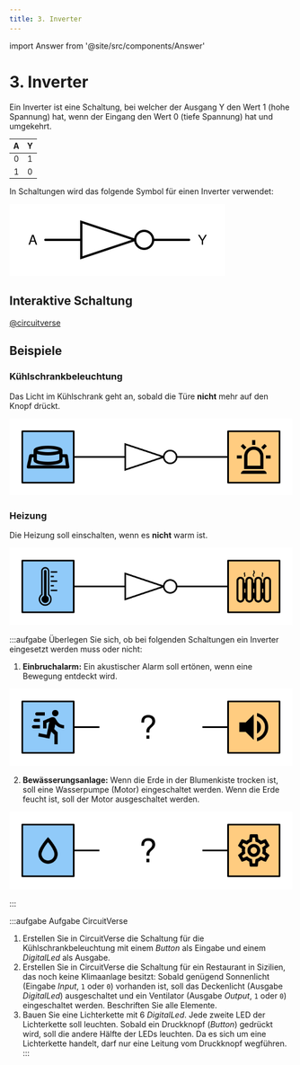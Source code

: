 ```yaml
---
title: 3. Inverter
---
```


import Answer from '@site/src/components/Answer'

# 3. Inverter

Ein Inverter ist eine Schaltung, bei welcher der Ausgang Y den Wert 1 (hohe Spannung) hat, wenn der Eingang den Wert 0 (tiefe Spannung) hat und umgekehrt.

<div className="slim-table">

|   A   |   Y   |
| :---: | :---: |
|   0   |   1   |
|   1   |   0   |
</div>

In Schaltungen wird das folgende Symbol für einen Inverter verwendet:

![Symbol für einen Inverter](images/03-inverter.svg)

## Interaktive Schaltung

[@circuitverse](https://circuitverse.org/simulator/embed/rothe-inverter)

## Beispiele

### Kühlschrankbeleuchtung

Das Licht im Kühlschrank geht an, sobald die Türe **nicht** mehr auf den Knopf drückt.

![](images/03-fridge.svg)

### Heizung

Die Heizung soll einschalten, wenn es **nicht** warm ist.

![](images/03-heating.svg)

:::aufgabe
Überlegen Sie sich, ob bei folgenden Schaltungen ein Inverter eingesetzt werden muss oder nicht:

1. **Einbruchalarm:** Ein akustischer Alarm soll ertönen, wenn eine Bewegung entdeckt wird.

![](images/03-ex-intruder-alarm.svg)

<Answer type="text" webKey="b465efac-a164-41d7-bc27-6b78a98ad94a" />

2. **Bewässerungsanlage:** Wenn die Erde in der Blumenkiste trocken ist, soll eine Wasserpumpe (Motor) eingeschaltet werden. Wenn die Erde feucht ist, soll der Motor ausgeschaltet werden.

![](images/03-ex-irrigation.svg)

<Answer type="text" webKey="2d562c57-6356-4dfd-a716-97ec2350abce" />

:::

:::aufgabe Aufgabe CircuitVerse
1. Erstellen Sie in CircuitVerse die Schaltung für die Kühlschrankbeleuchtung mit einem _Button_ als Eingabe und einem _DigitalLed_ als Ausgabe.
2. Erstellen Sie in CircuitVerse die Schaltung für ein Restaurant in Sizilien, das noch keine Klimaanlage besitzt: Sobald genügend Sonnenlicht (Eingabe _Input_, `1` oder `0`) vorhanden ist, soll das Deckenlicht (Ausgabe _DigitalLed_) ausgeschaltet und ein Ventilator (Ausgabe _Output_, `1` oder `0`) eingeschaltet werden. Beschriften Sie alle Elemente.
3. Bauen Sie eine Lichterkette mit 6 _DigitalLed_. Jede zweite LED der Lichterkette soll leuchten. Sobald ein Druckknopf (_Button_) gedrückt wird, soll die andere Hälfte der LEDs leuchten. Da es sich um eine Lichterkette handelt, darf nur eine Leitung vom Druckknopf wegführen.
:::
